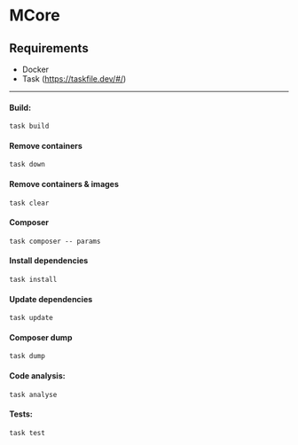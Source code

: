 # MCore

## Requirements

- Docker
- Task (https://taskfile.dev/#/)

---

#### Build:

`task build`

#### Remove containers

`task down`

#### Remove containers & images

`task clear`

#### Composer

`task composer -- params`

#### Install dependencies

`task install`

#### Update dependencies

`task update`

#### Composer dump

`task dump`

#### Code analysis:

`task analyse`

#### Tests:

`task test`
